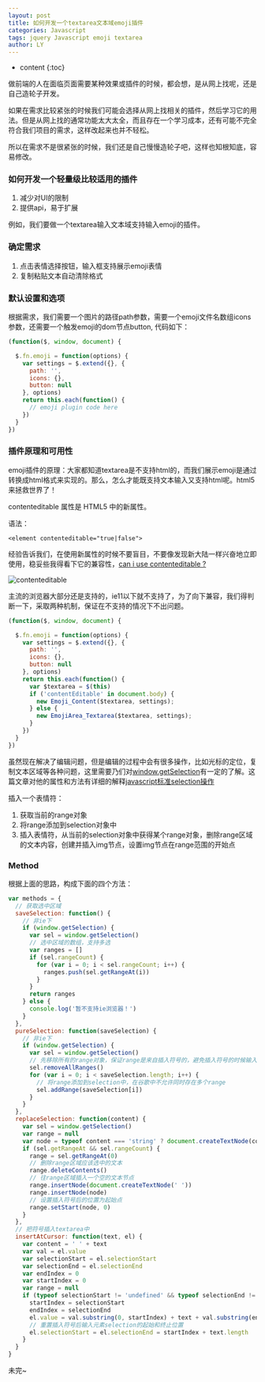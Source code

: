```yaml
---
layout: post
title: 如何开发一个textarea文本域emoji插件
categories: Javascript
tags: jquery Javascript emoji textarea
author: LY
---
```


* content
{:toc}

做前端的人在面临页面需要某种效果或插件的时候，都会想，是从网上找呢，还是自己造轮子开发。

如果在需求比较紧张的时候我们可能会选择从网上找相关的插件，然后学习它的用法。但是从网上找的通常功能太大太全，而且存在一个学习成本，还有可能不完全符合我们项目的需求，这样改起来也并不轻松。

所以在需求不是很紧张的时候，我们还是自己慢慢造轮子吧，这样也知根知底，容易修改。




### 如何开发一个轻量级比较适用的插件

1. 减少对UI的限制
2. 提供api，易于扩展

例如，我们要做一个textarea输入文本域支持输入emoji的插件。

### 确定需求

1. 点击表情选择按钮，输入框支持展示emoji表情
2. 复制粘贴文本自动清除格式

### 默认设置和选项

根据需求，我们需要一个图片的路径path参数，需要一个emoji文件名数组icons参数，还需要一个触发emoji的dom节点button, 代码如下：

```js
(function($, window, document) {

  $.fn.emoji = function(options) {
    var settings = $.extend({}, {
      path: '',
      icons: {},
      button: null
    }, options)
    return this.each(function() {
      // emoji plugin code here
    })
  }
})
```

### 插件原理和可用性

emoji插件的原理：大家都知道textarea是不支持html的，而我们展示emoji是通过转换成<img />html格式来实现的。那么，怎么才能既支持文本输入又支持html呢。html5来拯救世界了！

contenteditable 属性是 HTML5 中的新属性。

语法：

```
<element contenteditable="true|false">
```

经验告诉我们，在使用新属性的时候不要盲目，不要像发现新大陆一样兴奋地立即使用，稳妥些我得看下它的兼容性，[can i use contenteditable ?](https://caniuse.com/#search=contenteditable)

![contenteditable](http://os8ri8oj4.bkt.clouddn.com/contenteditable.png)

主流的浏览器大部分还是支持的，ie11以下就不支持了，为了向下兼容，我们得判断一下，采取两种机制，保证在不支持的情况下不出问题。

```javascript
(function($, window, document) {

  $.fn.emoji = function(options) {
    var settings = $.extend({}, {
      path: '',
      icons: {},
      button: null
    }, options)
    return this.each(function() {
      var $textarea = $(this)
      if ('contentEditable' in document.body) {
        new Emoji_Content($textarea, settings);
      } else {
        new EmojiArea_Textarea($textarea, settings);
      }
    })
  }
})
```

虽然现在解决了编辑问题，但是编辑的过程中会有很多操作，比如光标的定位，复制文本区域等各种问题，这里需要乃们对[window.getSelection](https://developer.mozilla.org/zh-CN/docs/Web/API/Window/getSelection)有一定的了解。这篇文章对他的属性和方法有详细的解释[javascript标准selection操作](http://www.cnblogs.com/rainman/archive/2011/02/27/1966482.html)

插入一个表情符：

1. 获取当前的range对象
2. 将range添加到selection对象中
3. 插入表情符，从当前的selection对象中获得某个range对象，删除range区域的文本内容，创建并插入img节点，设置img节点在range范围的开始点

### Method

根据上面的思路，构成下面的四个方法：

```js
var methods = {
  // 获取选中区域
  saveSelection: function() {
    // 非ie下
    if (window.getSelection) {
      var sel = window.getSelection()
      // 选中区域的数组，支持多选
      var ranges = []
      if (sel.rangeCount) {
        for (var i = 0; i < sel.rangeCount; i++) {
          ranges.push(sel.getRangeAt(i))
        }
      }
      return ranges
    } else {
      console.log('暂不支持ie浏览器！')
    }
  },
  pureSelection: function(saveSelection) {
    // 非ie下
    if (window.getSelection) {
      var sel = window.getSelection()
      // 先移除所有的range对象，保证range是来自插入符号的，避免插入符号的时候输入多余的文本
      sel.removeAllRanges()
      for (var i = 0; i < saveSelection.length; i++) {
        // 将range添加到selection中，在谷歌中不允许同时存在多个range
        sel.addRange(saveSelection[i])
      }
    }
  },
  replaceSelection: function(content) {
    var sel = window.getSelection()
    var range = null
    var node = typeof content === 'string' ? document.createTextNode(content) : content
    if (sel.getRangeAt && sel.rangeCount) {
      range = sel.getRangeAt(0)
      // 删除range区域应该选中的文本
      range.deleteContents()
      // 往range区域插入一个空的文本节点
      range.insertNode(document.createTextNode(' '))
      range.insertNode(node)
      // 设置插入符号后的位置为起始点
      range.setStart(node, 0)
    }
  },
  // 把符号插入textarea中
  insertAtCursor: function(text, el) {
    var content = ' ' + text
    var val = el.value
    var selectionStart = el.selectionStart
    var selectionEnd = el.selectionEnd
    var endIndex = 0
    var startIndex = 0
    var range = null
    if (typeof selectionStart != 'undefined' && typeof selectionEnd != 'undefined') {
      startIndex = selectionStart
      endIndex = selectionEnd
      el.value = val.substring(0, startIndex) + text + val.substring(endIndex)
      // 重置插入符号后输入元素selection的起始和终止位置
      el.selectionStart = el.selectionEnd = startIndex + text.length
    }
  }
}
```

未完~


	

